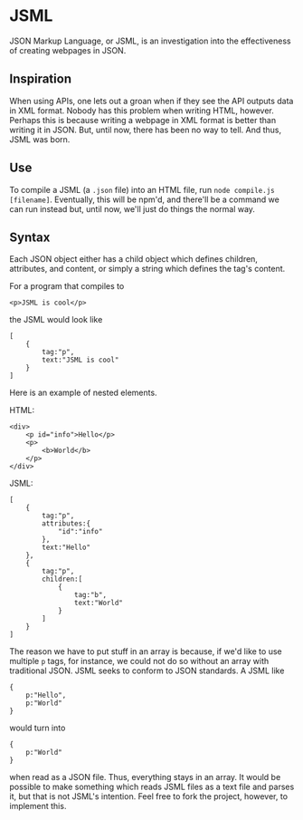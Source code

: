 # JSML

JSON Markup Language, or JSML, is an investigation into the effectiveness of creating webpages in JSON.

## Inspiration

When using APIs, one lets out a groan when if they see the API outputs data in XML format. Nobody has this problem when writing HTML, however. Perhaps this is because writing a webpage in XML format is better than writing it in JSON. But, until now, there has been no way to tell. And thus, JSML was born. 

## Use

To compile a JSML (a `.json` file) into an HTML file, run `node compile.js [filename]`. Eventually, this will be npm'd, and there'll be a command we can run instead but, until now, we'll just do things the normal way.

## Syntax

Each JSON object either has a child object which defines children, attributes, and content, or simply a string which defines the tag's content.

For a program that compiles to 

```
<p>JSML is cool</p>
```

the JSML would look like

```
[
	{
		tag:"p",
		text:"JSML is cool"
	}
]
```



Here is an example of nested elements.

HTML:

```
<div>
	<p id="info">Hello</p>
	<p>
		<b>World</b>
	</p>
</div>
```

JSML:

```
[
	{
		tag:"p",
		attributes:{
			"id":"info"
		},
		text:"Hello"
	},
	{
		tag:"p",
		children:[
			{
				tag:"b",
				text:"World"
			}
		]
	}
]
```

The reason we have to put stuff in an array is because, if we'd like to use multiple `p` tags, for instance, we could not do so without an array with traditional JSON. JSML seeks to conform to JSON standards. A JSML like

```
{
	p:"Hello",
	p:"World"	
}
```

would turn into 

```
{
	p:"World"	
}
```

when read as a JSON file. Thus, everything stays in an array. It would be possible to make something which reads JSML files as a text file and parses it, but that is not JSML's intention. Feel free to fork the project, however, to implement this.